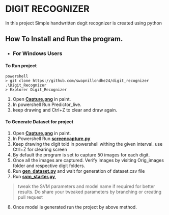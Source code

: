 # DIGIT RECOGNIZER
In this project Simple handwritten degit recognizer is created using python
## How To Install and Run the program.

* ### For Windows Users
#### To Run project 

```
powershell
> git clone https://github.com/swapnillondhe24/digit_recognizer .\Digit_Recognizer
> Explorer Digit_Recognizer
```
1. Open **[Capture.png](https://github.com/swapnillondhe24/digit_recognizer/blob/master/capture.png)** in paint.
2. In powershell Run Predictor_live.
3. keep drawing and Ctrl+Z to clear and draw again.

#### To Generate Dataset for project 
1. Open **[Capture.png](https://github.com/swapnillondhe24/digit_recognizer/blob/master/capture.png)** in paint.
2. In Powershell Run **[screencapture.py](https://github.com/swapnillondhe24/digit_recognizer/blob/master/screencapture.py)**
3. Keep drawing the digit told in powershell withing the given interval. use Ctrl+Z for clearing screen
4. By default the program is set to capture 50 images for each digit.
5. Once all the images are captured. Verify images by visiting Orig_images folder and respective digit folders.
6. Run **[gen_dataset.py](https://github.com/swapnillondhe24/digit_recognizer/blob/master/gen_dataset.py)** and wait for generation of dataset.csv file
7. Run **[svm_starter.py](https://github.com/swapnillondhe24/digit_recognizer/blob/master/svm_starter.py)**, 
> tweak the SVM parameters and model name if required for better results. Do share your tweaked parameters by branching or creating pull request
8. Once model is generated run the project by above method.
     
     

